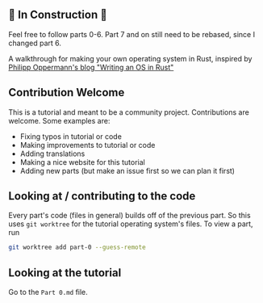 ## 🚧 In Construction 🚧
Feel free to follow parts 0-6. Part 7 and on still need to be rebased, since I changed part 6.

A walkthrough for making your own operating system in Rust, inspired by [Philipp Oppermann's blog "Writing an OS in Rust"](https://os.phil-opp.com/)

## Contribution Welcome
This is a tutorial and meant to be a community project. Contributions are welcome. Some examples are:
- Fixing typos in tutorial or code
- Making improvements to tutorial or code
- Adding translations
- Making a nice website for this tutorial
- Adding new parts (but make an issue first so we can plan it first)

## Looking at / contributing to the code
Every part's code (files in general) builds off of the previous part. So this uses `git worktree` for the tutorial operating system's files. To view a part, run
```bash
git worktree add part-0 --guess-remote
```

## Looking at the tutorial
Go to the `Part 0.md` file.
